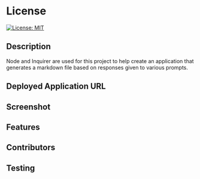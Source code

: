 # License
[![License: MIT](https://img.shields.io/badge/License-MIT-yellow.svg)](https://opensource.org/licenses/MIT)

## Description
Node and Inquirer are used for this project to help create an application that generates a markdown file based on responses given to various prompts.

## Deployed Application URL

## Screenshot

## Features

## Contributors

## Testing